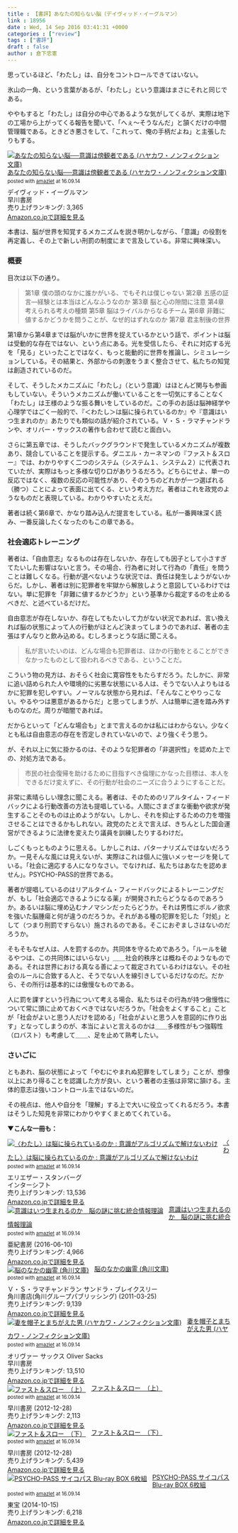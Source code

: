 ```yaml
---
title : 【書評】あなたの知らない脳（デイヴィッド・イーグルマン）
link : 18956
date : Wed, 14 Sep 2016 03:41:31 +0000
categories : ["review"]
tags : ["書評"]
draft : false
author : 倉下忠憲
---
```


思っているほど、「わたし」は、自分をコントロールできてはいない。

氷山の一角、という言葉があるが、「わたし」という意識はまさにそれと同じである。

ややもすると「わたし」は自分の中心であるような気がしてくるが、実際は地下の工場から上がってくる報告を聞いて、「へぇ〜そうなんだ」と頷くだけの中間管理職である。ときどき悪さをして、「これって、俺の手柄だよね」と主張したりもする。

<div class="amazlet-box" style="margin-bottom:0px;"><div class="amazlet-image" style="float:left;margin:0px 12px 1px 0px;"><a href="http://www.amazon.co.jp/exec/obidos/ASIN/415050475X/rashita1000-22/ref=nosim/" name="amazletlink" target="_blank"><img src="http://ecx.images-amazon.com/images/I/41M9HNa-9BL._SL160_.jpg" alt="あなたの知らない脳──意識は傍観者である (ハヤカワ・ノンフィクション文庫)" style="border: none;" /></a></div><div class="amazlet-info" style="line-height:120%; margin-bottom: 10px"><div class="amazlet-name" style="margin-bottom:10px;line-height:120%"><a href="http://www.amazon.co.jp/exec/obidos/ASIN/415050475X/rashita1000-22/ref=nosim/" name="amazletlink" target="_blank">あなたの知らない脳──意識は傍観者である (ハヤカワ・ノンフィクション文庫)</a><div class="amazlet-powered-date" style="font-size:80%;margin-top:5px;line-height:120%">posted with <a href="http://www.amazlet.com/" title="amazlet" target="_blank">amazlet</a> at 16.09.14</div></div><div class="amazlet-detail">デイヴィッド・イーグルマン <br />早川書房 <br />売り上げランキング: 3,365<br /></div><div class="amazlet-sub-info" style="float: left;"><div class="amazlet-link" style="margin-top: 5px"><a href="http://www.amazon.co.jp/exec/obidos/ASIN/415050475X/rashita1000-22/ref=nosim/" name="amazletlink" target="_blank">Amazon.co.jpで詳細を見る</a></div></div></div><div class="amazlet-footer" style="clear: left"></div></div>

本書は、脳が世界を知覚するメカニズムを説き明かしながら、「意識」の役割を再定義し、その上で新しい刑罰の制度にまで言及している。非常に興味深い。

<h3>概要</h3>

目次は以下の通り。

<blockquote>
第1章 僕の頭のなかに誰かがいる、でもそれは僕じゃない
第2章 五感の証言―経験とは本当はどんなふうなのか
第3章 脳と心の隙間に注意
第4章 考えられる考えの種類
第5章 脳はライバルからなるチーム
第6章 非難に値するかどうかを問うことが、なぜ的はずれなのか
第7章 君主制後の世界
</blockquote>

第1章から第4章までは脳がいかに世界を捉えているかという話で、ポイントは脳は受動的な存在ではない、という点にある。光を受信したら、それに対応する光を「見る」といったことではなく、もっと能動的に世界を推論し、シミュレーションしている。その結果と、外部からの刺激をうまく整合させて、私たちの知覚は創造されているのだ。

そして、そうしたメカニズムに「わたし」（という意識）はほとんど関与も参画もしていない。そういうメカニズムが働いていることを一切気にすることなく「わたし」は王様のような振る舞いをしているのだ。この手のお話は脳神経学や心理学ではごく一般的で、『＜わたし＞は脳に操られているのか』や『意識はいつ生まれのか』あたりでも類似の話が紹介されている。Ｖ・Ｓ・ラマチャンドランや、オリバー・サックスの著作も合わせて読むと面白い。

さらに第五章では、そうしたバックグラウンドで発生しているメカニズムが複数あり、競合していることを提示する。ダニエル・カーネマンの『ファスト＆スロー』では、わかりやすく二つのシステム（システム１、システム２）に代表されていたが、実際はもっと多様な切り口がありうるだろう。どちらにせよ、単一の反応ではなく、複数の反応の可能性があり、そのうちのどれかが一つ選ばれる（勝つ）ことによって表面に出てくる、という考え方だ。著者はこれを政党のようなものだと表現している。わかりやすいたとえだ。

著者は続く第6章で、かなり踏み込んだ提言をしている。私が一番興味深く読み、一番反論したくなったのもこの章である。

<h3>社会適応トレーニング</h3>

著者は、「自由意志」なるものは存在しないか、存在しても因子として小さすぎてたいした影響はないと言う。その場合、行為者に対して行為の「責任」を問うことは難しくなる。行動が選べないような状況では、責任は発生しようがないからだ。しかし、著者は別に犯罪者を牢獄から解放しようと意図しているわけではない。単に犯罪を「非難に値するかどうか」という基準から裁定するのを止めるべきだ、と述べているだけだ。

自由意志が存在しないか、存在してもたいして力がない状況であれば、言い換えれば脳の状態によって人の行動がほとんど決まってしまうのであれば、著者の主張はすんなりと飲み込める。むしろまっとうな話に聞こえる。

<blockquote>
私が言いたいのは、どんな場合も犯罪者は、ほかの行動をとることができなかったものとして扱われるべきである、ということだ。
</blockquote>

こういう物の見方は、おそらく社会に寛容性をもたらすだろう。たしかに、非常に追い詰められた人や環境的に劣悪な状態にいる人は、そうでない人よりもはるかに犯罪を犯しやすい。ノーマルな状態から見れば、「そんなことやりっこない。やるやつは悪意があるからだ」と思ってしまうが、人は簡単に道を踏み外すものなのだ。周りが暗闇であれば。

だからといって「どんな場合も」とまで言えるのかは私にはわからない。少なくとも私は自由意志の存在を否定しきれていないので、より強くそう思う。

が、それ以上に気に掛かるのは、そのような犯罪者の「非選択性」を認めた上での、対処方法である。

<blockquote>
市民の社会復帰を助けるために目指すべき倫理にかなった目標は、本人をできるだけ変えずに、その行動が社会のニーズに合うようにすることだ。
</blockquote>

非常に素晴らしい理念に聞こえる。著者は、そのためのリアルタイム・フィードバックによる行動改善の方法も提唱している。人間にさまざまな衝動や欲求が発生することそのものは止めようがない。しかし、それを抑止するための力を増強させることはできるかもしれない。政党のたとえで言えば、きちんとした国会運営ができるように法律を変えたり議員を訓練したりするわけだ。

しごくもっとものように思える。しかしこれは、パターナリズムではないだろうか。一見そんな風には見えないが、実際はこれは個人に強いメッセージを発している。「社会に適応する人になりなさい。でなければ、私たちはあなたを認めません」。PSYCHO-PASS的世界である。

著者が提唱しているのはリアルタイム・フィードバックによるトレーニングだが、もし「社会適応できるようになる薬」が開発されたらどうなるのであろうか。あるいは脳に埋め込むナノマシンだったらどうか。それは男性にポルノ欲求を強いた脳腫瘍と何が違うのだろうか。それがある種の犯罪を犯した「対処」として（つまり刑罰ですらない）施されるのである。そこにおぞましさはないのだろうか。

そもそもなぜ人は、人を罰するのか。共同体を守るためであろう。「ルールを破るやつは、この共同体にはいらない」＿＿社会的秩序とは概ねそのようなものである。それは世界における真なる善によって裁定されているわけはない。その社会のルールに合致する人と、そうでない人を線引きしているだけなのだ。だから、その所行は基本的には傲慢なものである。

人に罰を課すという行為について考える場合、私たちはその行為が持つ傲慢性について常に頭に止めておくべきではないだろうか。「社会をよくすること」ことが「社会がよいと思う人だけを認める」「社会がよいと思う人を意図的に作り出す」となってしまうのが、本当によいと言えるのかは＿＿多様性がもつ強靱性（ロバスト）も考慮して＿＿、足を止めて熟考したい。

<h3>さいごに</h3>

ともあれ、脳の状態によって「やむにやまれぬ犯罪をしてしまう」ことが、想像以上にあり得ることを認識した方が良い、という著者の主張は非常に頷ける。主体的意志は強いコントロール主ではないのだ。

その視点は、他人や自分を「理解」する上で大いに役立ってくれるだろう。本書はそうした知見を非常にわかりやすくまとめてくれている。

<strong>▼こんな一冊も：</strong>

<div class="amazlet-box" style="margin-bottom:0px;"><div class="amazlet-image" style="float:left;margin:0px 12px 1px 0px;"><a href="http://www.amazon.co.jp/exec/obidos/ASIN/4772695524/rashita1000-22/ref=nosim/" name="amazletlink" target="_blank"><img src="http://ecx.images-amazon.com/images/I/51dvPPxA5KL._SL160_.jpg" alt="〈わたし〉は脳に操られているのか : 意識がアルゴリズムで解けないわけ" style="border: none;" /></a></div><div class="amazlet-info" style="line-height:120%; margin-bottom: 10px"><div class="amazlet-name" style="margin-bottom:10px;line-height:120%"><a href="http://www.amazon.co.jp/exec/obidos/ASIN/4772695524/rashita1000-22/ref=nosim/" name="amazletlink" target="_blank">〈わたし〉は脳に操られているのか : 意識がアルゴリズムで解けないわけ</a><div class="amazlet-powered-date" style="font-size:80%;margin-top:5px;line-height:120%">posted with <a href="http://www.amazlet.com/" title="amazlet" target="_blank">amazlet</a> at 16.09.14</div></div><div class="amazlet-detail">エリエザー・スタンバーグ <br />インターシフト <br />売り上げランキング: 13,536<br /></div><div class="amazlet-sub-info" style="float: left;"><div class="amazlet-link" style="margin-top: 5px"><a href="http://www.amazon.co.jp/exec/obidos/ASIN/4772695524/rashita1000-22/ref=nosim/" name="amazletlink" target="_blank">Amazon.co.jpで詳細を見る</a></div></div></div><div class="amazlet-footer" style="clear: left"></div></div>


<div class="amazlet-box" style="margin-bottom:0px;"><div class="amazlet-image" style="float:left;margin:0px 12px 1px 0px;"><a href="http://www.amazon.co.jp/exec/obidos/ASIN/B01GJOQSO2/rashita1000-22/ref=nosim/" name="amazletlink" target="_blank"><img src="http://ecx.images-amazon.com/images/I/517tGtM1MAL._SL160_.jpg" alt="意識はいつ生まれるのか　脳の謎に挑む統合情報理論" style="border: none;" /></a></div><div class="amazlet-info" style="line-height:120%; margin-bottom: 10px"><div class="amazlet-name" style="margin-bottom:10px;line-height:120%"><a href="http://www.amazon.co.jp/exec/obidos/ASIN/B01GJOQSO2/rashita1000-22/ref=nosim/" name="amazletlink" target="_blank">意識はいつ生まれるのか　脳の謎に挑む統合情報理論</a><div class="amazlet-powered-date" style="font-size:80%;margin-top:5px;line-height:120%">posted with <a href="http://www.amazlet.com/" title="amazlet" target="_blank">amazlet</a> at 16.09.14</div></div><div class="amazlet-detail">亜紀書房 (2016-06-10)<br />売り上げランキング: 4,966<br /></div><div class="amazlet-sub-info" style="float: left;"><div class="amazlet-link" style="margin-top: 5px"><a href="http://www.amazon.co.jp/exec/obidos/ASIN/B01GJOQSO2/rashita1000-22/ref=nosim/" name="amazletlink" target="_blank">Amazon.co.jpで詳細を見る</a></div></div></div><div class="amazlet-footer" style="clear: left"></div></div>

<div class="amazlet-box" style="margin-bottom:0px;"><div class="amazlet-image" style="float:left;margin:0px 12px 1px 0px;"><a href="http://www.amazon.co.jp/exec/obidos/ASIN/4042982115/rashita1000-22/ref=nosim/" name="amazletlink" target="_blank"><img src="http://ecx.images-amazon.com/images/I/51NV5kIr4mL._SL160_.jpg" alt="脳のなかの幽霊 (角川文庫)" style="border: none;" /></a></div><div class="amazlet-info" style="line-height:120%; margin-bottom: 10px"><div class="amazlet-name" style="margin-bottom:10px;line-height:120%"><a href="http://www.amazon.co.jp/exec/obidos/ASIN/4042982115/rashita1000-22/ref=nosim/" name="amazletlink" target="_blank">脳のなかの幽霊 (角川文庫)</a><div class="amazlet-powered-date" style="font-size:80%;margin-top:5px;line-height:120%">posted with <a href="http://www.amazlet.com/" title="amazlet" target="_blank">amazlet</a> at 16.09.14</div></div><div class="amazlet-detail">Ｖ・Ｓ・ラマチャンドラン サンドラ・ブレイクスリー <br />角川書店(角川グループパブリッシング) (2011-03-25)<br />売り上げランキング: 9,139<br /></div><div class="amazlet-sub-info" style="float: left;"><div class="amazlet-link" style="margin-top: 5px"><a href="http://www.amazon.co.jp/exec/obidos/ASIN/4042982115/rashita1000-22/ref=nosim/" name="amazletlink" target="_blank">Amazon.co.jpで詳細を見る</a></div></div></div><div class="amazlet-footer" style="clear: left"></div></div>

<div class="amazlet-box" style="margin-bottom:0px;"><div class="amazlet-image" style="float:left;margin:0px 12px 1px 0px;"><a href="http://www.amazon.co.jp/exec/obidos/ASIN/4150503532/rashita1000-22/ref=nosim/" name="amazletlink" target="_blank"><img src="http://ecx.images-amazon.com/images/I/51Cy%2BO3NIdL._SL160_.jpg" alt="妻を帽子とまちがえた男 (ハヤカワ・ノンフィクション文庫)" style="border: none;" /></a></div><div class="amazlet-info" style="line-height:120%; margin-bottom: 10px"><div class="amazlet-name" style="margin-bottom:10px;line-height:120%"><a href="http://www.amazon.co.jp/exec/obidos/ASIN/4150503532/rashita1000-22/ref=nosim/" name="amazletlink" target="_blank">妻を帽子とまちがえた男 (ハヤカワ・ノンフィクション文庫)</a><div class="amazlet-powered-date" style="font-size:80%;margin-top:5px;line-height:120%">posted with <a href="http://www.amazlet.com/" title="amazlet" target="_blank">amazlet</a> at 16.09.14</div></div><div class="amazlet-detail">オリヴァー サックス Oliver Sacks <br />早川書房 <br />売り上げランキング: 13,510<br /></div><div class="amazlet-sub-info" style="float: left;"><div class="amazlet-link" style="margin-top: 5px"><a href="http://www.amazon.co.jp/exec/obidos/ASIN/4150503532/rashita1000-22/ref=nosim/" name="amazletlink" target="_blank">Amazon.co.jpで詳細を見る</a></div></div></div><div class="amazlet-footer" style="clear: left"></div></div>

<div class="amazlet-box" style="margin-bottom:0px;"><div class="amazlet-image" style="float:left;margin:0px 12px 1px 0px;"><a href="http://www.amazon.co.jp/exec/obidos/ASIN/B00ARDNMEQ/rashita1000-22/ref=nosim/" name="amazletlink" target="_blank"><img src="http://ecx.images-amazon.com/images/I/41IqC6GZA7L._SL160_.jpg" alt="ファスト＆スロー　（上）" style="border: none;" /></a></div><div class="amazlet-info" style="line-height:120%; margin-bottom: 10px"><div class="amazlet-name" style="margin-bottom:10px;line-height:120%"><a href="http://www.amazon.co.jp/exec/obidos/ASIN/B00ARDNMEQ/rashita1000-22/ref=nosim/" name="amazletlink" target="_blank">ファスト＆スロー　（上）</a><div class="amazlet-powered-date" style="font-size:80%;margin-top:5px;line-height:120%">posted with <a href="http://www.amazlet.com/" title="amazlet" target="_blank">amazlet</a> at 16.09.14</div></div><div class="amazlet-detail">早川書房 (2012-12-28)<br />売り上げランキング: 2,113<br /></div><div class="amazlet-sub-info" style="float: left;"><div class="amazlet-link" style="margin-top: 5px"><a href="http://www.amazon.co.jp/exec/obidos/ASIN/B00ARDNMEQ/rashita1000-22/ref=nosim/" name="amazletlink" target="_blank">Amazon.co.jpで詳細を見る</a></div></div></div><div class="amazlet-footer" style="clear: left"></div></div>

<div class="amazlet-box" style="margin-bottom:0px;"><div class="amazlet-image" style="float:left;margin:0px 12px 1px 0px;"><a href="http://www.amazon.co.jp/exec/obidos/ASIN/B00ARDNMDC/rashita1000-22/ref=nosim/" name="amazletlink" target="_blank"><img src="http://ecx.images-amazon.com/images/I/41mtGIMNwaL._SL160_.jpg" alt="ファスト＆スロー　（下）" style="border: none;" /></a></div><div class="amazlet-info" style="line-height:120%; margin-bottom: 10px"><div class="amazlet-name" style="margin-bottom:10px;line-height:120%"><a href="http://www.amazon.co.jp/exec/obidos/ASIN/B00ARDNMDC/rashita1000-22/ref=nosim/" name="amazletlink" target="_blank">ファスト＆スロー　（下）</a><div class="amazlet-powered-date" style="font-size:80%;margin-top:5px;line-height:120%">posted with <a href="http://www.amazlet.com/" title="amazlet" target="_blank">amazlet</a> at 16.09.14</div></div><div class="amazlet-detail">早川書房 (2012-12-28)<br />売り上げランキング: 5,439<br /></div><div class="amazlet-sub-info" style="float: left;"><div class="amazlet-link" style="margin-top: 5px"><a href="http://www.amazon.co.jp/exec/obidos/ASIN/B00ARDNMDC/rashita1000-22/ref=nosim/" name="amazletlink" target="_blank">Amazon.co.jpで詳細を見る</a></div></div></div><div class="amazlet-footer" style="clear: left"></div></div>

<div class="amazlet-box" style="margin-bottom:0px;"><div class="amazlet-image" style="float:left;margin:0px 12px 1px 0px;"><a href="http://www.amazon.co.jp/exec/obidos/ASIN/B00L80SIK0/rashita1000-22/ref=nosim/" name="amazletlink" target="_blank"><img src="http://ecx.images-amazon.com/images/I/51OZmuOSwsL._SL160_.jpg" alt="PSYCHO-PASS サイコパス Blu-ray BOX 6枚組" style="border: none;" /></a></div><div class="amazlet-info" style="line-height:120%; margin-bottom: 10px"><div class="amazlet-name" style="margin-bottom:10px;line-height:120%"><a href="http://www.amazon.co.jp/exec/obidos/ASIN/B00L80SIK0/rashita1000-22/ref=nosim/" name="amazletlink" target="_blank">PSYCHO-PASS サイコパス Blu-ray BOX 6枚組</a><div class="amazlet-powered-date" style="font-size:80%;margin-top:5px;line-height:120%">posted with <a href="http://www.amazlet.com/" title="amazlet" target="_blank">amazlet</a> at 16.09.14</div></div><div class="amazlet-detail">東宝 (2014-10-15)<br />売り上げランキング: 6,218<br /></div><div class="amazlet-sub-info" style="float: left;"><div class="amazlet-link" style="margin-top: 5px"><a href="http://www.amazon.co.jp/exec/obidos/ASIN/B00L80SIK0/rashita1000-22/ref=nosim/" name="amazletlink" target="_blank">Amazon.co.jpで詳細を見る</a></div></div></div><div class="amazlet-footer" style="clear: left"></div></div>


